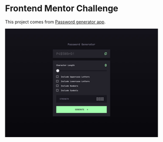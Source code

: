 # Frontend Mentor Challenge

This project comes from [Password generator app](https://www.frontendmentor.io/challenges/password-generator-app-Mr8CLycqjh).

![preview](/starter_files/screens/Desktop.jpg "Password generator app")